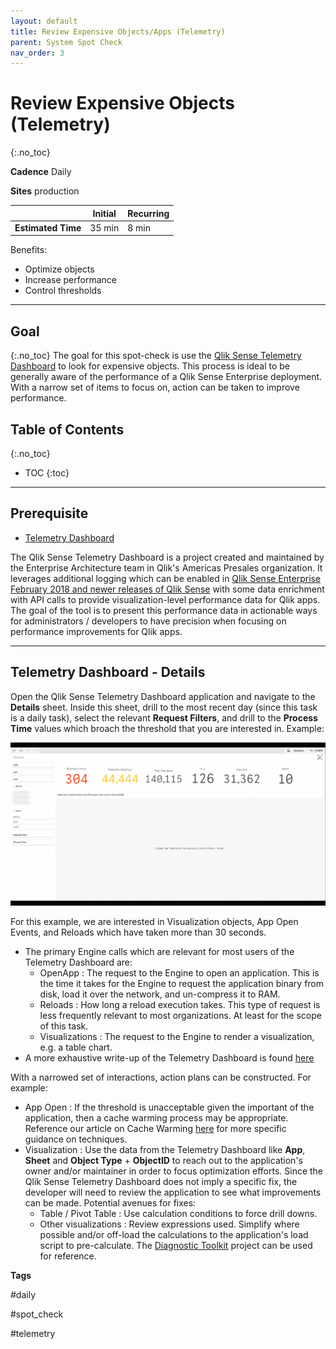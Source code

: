 ```yaml
---
layout: default
title: Review Expensive Objects/Apps (Telemetry)
parent: System Spot Check
nav_order: 3
---
```


# Review Expensive Objects (Telemetry) <i class="fas fa-tools fa-xs" title="Tooling | Pre-Built Solutions"></i>
{:.no_toc}

**Cadence** <span class="label cadence">Daily</span>

**Sites** <span class="label prod">production</span>


|                                  		                    | Initial  | Recurring  |
|---------------------------------------------------------|----------|------------|
| <i class="far fa-clock fa-sm"></i> **Estimated Time**   | 35 min   | 8 min      |

Benefits:

  - Optimize objects
  - Increase performance
  - Control thresholds
  
-------------------------

## Goal
{:.no_toc}
The goal for this spot-check is use the [Qlik Sense Telemetry Dashboard](../tooling/telemetry_dashboard.html) to look for expensive objects. This process is ideal to be generally aware of the performance of a Qlik Sense Enterprise deployment. With a narrow set of items to focus on, action can be taken to improve performance.

## Table of Contents
{:.no_toc}

* TOC
{:toc}
-------------------------

## Prerequisite <i class="fas fa-tools fa-xs" title="Tooling | Pre-Built Solutions"></i>

- [Telemetry Dashboard](../tooling/telemetry_dashboard.md)

The Qlik Sense Telemetry Dashboard is a project created and maintained by the Enterprise Architecture team in Qlik's Americas Presales organization. It leverages additional logging which can be enabled in [Qlik Sense Enterprise February 2018 and newer releases of Qlik Sense](https://support.qlik.com/articles/000044757) with some data enrichment with API calls to provide visualization-level performance data for Qlik apps. The goal of the tool is to present this performance data in actionable ways for administrators / developers to have precision when focusing on performance improvements for Qlik apps.

-------------------------

## Telemetry Dashboard - Details

Open the Qlik Sense Telemetry Dashboard application and navigate to the **Details** sheet. Inside this sheet, drill to the most recent day (since this task is a daily task), select the relevant **Request Filters**, and drill to the **Process Time** values which broach the threshold that you are interested in. Example:

![telemetry-1.gif](images/telemetry-1.gif)

For this example, we are interested in Visualization objects, App Open Events, and Reloads which have taken more than 30 seconds.

 * The primary Engine calls which are relevant for most users of the Telemetry Dashboard are:
   * OpenApp : The request to the Engine to open an application. This is the time it takes for the Engine to request the application binary from disk, load it over the network, and un-compress it to RAM.
   * Reloads : How long a reload execution takes. This type of request is less frequently relevant to most organizations. At least for the scope of this task.
   * Visualizations : The request to the Engine to render a visualization, e.g. a table chart.
 * A more exhaustive write-up of the Telemetry Dashboard is found [here](../tooling/telemetry_dashboard.html)

With a narrowed set of interactions, action plans can be constructed. For example:

 * App Open : If the threshold is unacceptable given the important of the application, then a cache warming process may be appropriate. Reference our article on Cache Warming [here](../tooling/cache_warming.html) for more specific guidance on techniques.
 * Visualization : Use the data from the Telemetry Dashboard like **App**, **Sheet** and **Object Type** + **ObjectID** to reach out to the application's owner and/or maintainer in order to focus optimization efforts. Since the Qlik Sense Telemetry Dashboard does not imply a specific fix, the developer will need to review the application to see what improvements can be made. Potential avenues for fixes: 
   * Table / Pivot Table : Use calculation conditions to force drill downs.
   * Other visualizations : Review expressions used. Simplify where possible and/or off-load the calculations to the application's load script to pre-calculate. The [Diagnostic Toolkit](https://diagnostictoolkit.qlik-poc.com/) project can be used for reference.

**Tags**

#daily

#spot_check

#telemetry

&nbsp;
